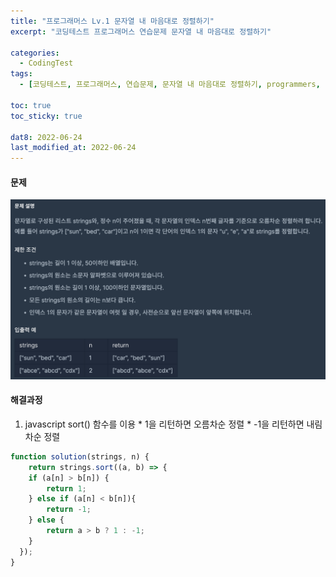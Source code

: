 ```yaml
---
title: "프로그래머스 Lv.1 문자열 내 마음대로 정렬하기"
excerpt: "코딩테스트 프로그래머스 연습문제 문자열 내 마음대로 정렬하기"

categories:
  - CodingTest
tags:
  - [코딩테스트, 프로그래머스, 연습문제, 문자열 내 마음대로 정렬하기, programmers, codingtest, 코딩테스트 연습]

toc: true
toc_sticky: true
 
dat8: 2022-06-24
last_modified_at: 2022-06-24
---
```


#### 문제
![43](/assets/images/43.png)

#### 해결과정
  1. javascript sort() 함수를 이용
    * 1을 리턴하면 오름차순 정렬
    * -1을 리턴하면 내림차순 정렬

```javascript
function solution(strings, n) {   
    return strings.sort((a, b) => {
    if (a[n] > b[n]) {
        return 1;   
    } else if (a[n] < b[n]){
        return -1;  
    } else {
        return a > b ? 1 : -1;  
    } 
  });
}
```